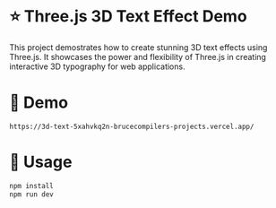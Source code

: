 # :star: Three.js 3D Text Effect Demo

This project demostrates how to create stunning 3D text effects using Three.js. It showcases the power and flexibility of Three.js in creating interactive 3D typography for web applications.

# :movie_camera: Demo

```
https://3d-text-5xahvkq2n-brucecompilers-projects.vercel.app/
```

# :wrench: Usage

```cmd
npm install
npm run dev
```